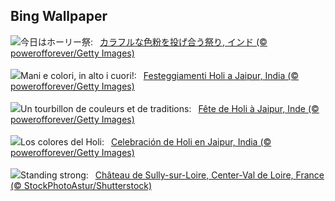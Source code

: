 ## Bing Wallpaper
![](https://www.bing.com/th?id=OHR.HoliColors_JA-JP6070846521_UHD.jpg&w=1000)今日はホーリー祭:&nbsp;&ensp;[カラフルな色粉を投げ合う祭り, インド (© powerofforever/Getty Images)](https://www.bing.com/th?id=OHR.HoliColors_JA-JP6070846521_UHD.jpg)
<br><br/>
![](https://www.bing.com/th?id=OHR.HoliColors_IT-IT0107913945_UHD.jpg&w=1000)Mani e colori, in alto i cuori!:&nbsp;&ensp;[Festeggiamenti Holi a Jaipur, India (© powerofforever/Getty Images)](https://www.bing.com/th?id=OHR.HoliColors_IT-IT0107913945_UHD.jpg)
<br><br/>
![](https://www.bing.com/th?id=OHR.HoliColors_FR-FR7464966633_UHD.jpg&w=1000)Un tourbillon de couleurs et de traditions:&nbsp;&ensp;[Fête de Holi à Jaipur, Inde (© powerofforever/Getty Images)](https://www.bing.com/th?id=OHR.HoliColors_FR-FR7464966633_UHD.jpg)
<br><br/>
![](https://www.bing.com/th?id=OHR.HoliColors_ES-ES7622213300_UHD.jpg&w=1000)Los colores del Holi:&nbsp;&ensp;[Celebración de Holi en Jaipur, India (© powerofforever/Getty Images)](https://www.bing.com/th?id=OHR.HoliColors_ES-ES7622213300_UHD.jpg)
<br><br/>
![](https://www.bing.com/th?id=OHR.ChateauLoire_EN-GB1678598719_UHD.jpg&w=1000)Standing strong:&nbsp;&ensp;[Château de Sully-sur-Loire, Center-Val de Loire, France (© StockPhotoAstur/Shutterstock)](https://www.bing.com/th?id=OHR.ChateauLoire_EN-GB1678598719_UHD.jpg)
<br><br/>
